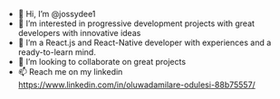 - 👋 Hi, I’m @jossydee1 
- 👀 I’m interested in progressive development projects with great developers with innovative ideas
- 🌱 I’m a React.js and React-Native developer with experiences and a ready-to-learn mind.
- 💞️ I’m looking to collaborate on great projects
- 📫 Reach me on my linkedin https://www.linkedin.com/in/oluwadamilare-odulesi-88b75557/

<!---
jossydee1/jossydee1 is a ✨ special ✨ repository because its `README.md` (this file) appears on your GitHub profile.
You can click the Preview link to take a look at your changes.
--->
